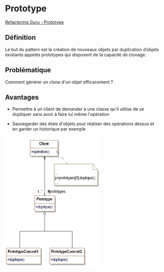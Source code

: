 # Prototype
[Refactoring Guru - Prototype](https://refactoring.guru/design-patterns/prototype)

## Définition
Le but du pattern est la création de nouveaux objets par duplication d’objets existants appelés prototypes qui disposent de la capacité de clonage.

## Problématique
Comment générer un clone d'un objet efficacement ?

## Avantages

- Permettre à un client de demander à une classe qu'il utilise de se dupliquer sans avoir à faire lui même l'opération
 
- Sauvegarder des états d'objets pour réaliser des opérations dessus et en garder un historique par exemple

![UML Prototype](https://raw.githubusercontent.com/kbrdn1/Design-Patterns-TS/main/assets/UML-Prototype.png)
